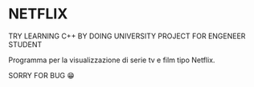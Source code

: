 # NETFLIX

TRY LEARNING C++ BY DOING UNIVERSITY PROJECT FOR ENGENEER STUDENT

Programma per la visualizzazione di serie tv e film tipo Netflix.

SORRY FOR BUG 😁
